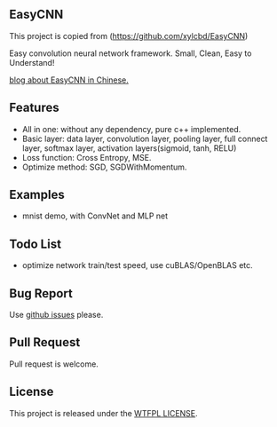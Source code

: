﻿## EasyCNN
This project is copied from (https://github.com/xylcbd/EasyCNN)

Easy convolution neural network framework. Small, Clean, Easy to Understand!

[blog about EasyCNN in Chinese.](http://hongbomin.com/2016/11/12/easycnn-design-history/)

## Features
* All in one: without any dependency, pure c++ implemented.
* Basic layer: data layer, convolution layer, pooling layer, full connect layer, softmax layer, activation layers(sigmoid, tanh, RELU)
* Loss function: Cross Entropy, MSE.
* Optimize method: SGD, SGDWithMomentum.

## Examples
* mnist demo, with ConvNet and MLP net

## Todo List
* optimize network train/test speed, use cuBLAS/OpenBLAS etc.

## Bug Report
Use [github issues](https://github.com/xylcbd/EasyCNN/issues "issues") please.

## Pull Request
Pull request is welcome.

## License
This project is released under the [WTFPL LICENSE](http://www.wtfpl.net/ "WTFPL LICENSE").